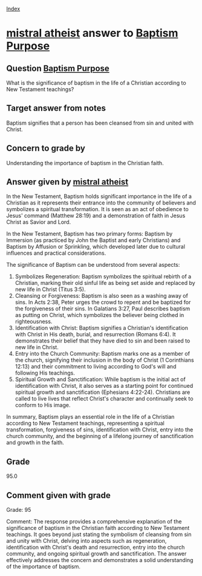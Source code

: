 
[Index](../../index.md)
# [mistral atheist](../../answering_models/mistral_atheist.md) answer to [Baptism Purpose](../../questions/Baptism_Purpose.md)

## Question [Baptism Purpose](../../questions/Baptism_Purpose.md)
What is the significance of baptism in the life of a Christian according to New Testament teachings?

## Target answer from notes
Baptism signifies that a person has been cleansed from sin and united with Christ.

## Concern to grade by
Understanding the importance of baptism in the Christian faith.

## Answer given by [mistral atheist](../../answering_models/mistral_atheist.md)
 In the New Testament, Baptism holds significant importance in the life of a Christian as it represents their entrance into the community of believers and symbolizes a spiritual transformation. It is seen as an act of obedience to Jesus' command (Matthew 28:19) and a demonstration of faith in Jesus Christ as Savior and Lord.

In the New Testament, Baptism has two primary forms: Baptism by Immersion (as practiced by John the Baptist and early Christians) and Baptism by Affusion or Sprinkling, which developed later due to cultural influences and practical considerations.

The significance of Baptism can be understood from several aspects:

1. Symbolizes Regeneration: Baptism symbolizes the spiritual rebirth of a Christian, marking their old sinful life as being set aside and replaced by new life in Christ (Titus 3:5).
2. Cleansing or Forgiveness: Baptism is also seen as a washing away of sins. In Acts 2:38, Peter urges the crowd to repent and be baptized for the forgiveness of their sins. In Galatians 3:27, Paul describes baptism as putting on Christ, which symbolizes the believer being clothed in righteousness.
3. Identification with Christ: Baptism signifies a Christian's identification with Christ in His death, burial, and resurrection (Romans 6:4). It demonstrates their belief that they have died to sin and been raised to new life in Christ.
4. Entry into the Church Community: Baptism marks one as a member of the church, signifying their inclusion in the body of Christ (1 Corinthians 12:13) and their commitment to living according to God's will and following His teachings.
5. Spiritual Growth and Sanctification: While baptism is the initial act of identification with Christ, it also serves as a starting point for continued spiritual growth and sanctification (Ephesians 4:22-24). Christians are called to live lives that reflect Christ's character and continually seek to conform to His image.

In summary, Baptism plays an essential role in the life of a Christian according to New Testament teachings, representing a spiritual transformation, forgiveness of sins, identification with Christ, entry into the church community, and the beginning of a lifelong journey of sanctification and growth in the faith.

## Grade
95.0

## Comment given with grade
Grade: 95

Comment: The response provides a comprehensive explanation of the significance of baptism in the Christian faith according to New Testament teachings. It goes beyond just stating the symbolism of cleansing from sin and unity with Christ, delving into aspects such as regeneration, identification with Christ's death and resurrection, entry into the church community, and ongoing spiritual growth and sanctification. The answer effectively addresses the concern and demonstrates a solid understanding of the importance of baptism.
